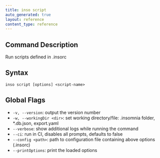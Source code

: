 ```yaml
---
title: inso script
auto_generated: true
layout: reference
content_type: reference
---
```


## Command Description

Run scripts defined in .insorc

## Syntax

`inso script [options] <script-name>`

## Global Flags

* `-v, --version`: output the version number
* `-w, --workingDir <dir>`: set working directory/file: .insomnia folder, *.db.json, export.yaml
* `--verbose`: show additional logs while running the command
* `--ci`: run in CI, disables all prompts, defaults to false
* `--config <path>`: path to configuration file containing above options (.insorc)
* `--printOptions`: print the loaded options
